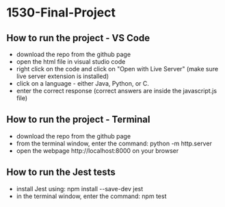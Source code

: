 # 1530-Final-Project

## How to run the project - VS Code
* download the repo from the github page
* open the html file in visual studio code
* right click on the code and click on "Open with Live Server" (make sure live server extension is installed)
* click on a language - either Java, Python, or C.
* enter the correct response (correct answers are inside the javascript.js file)

## How to run the project - Terminal
* download the repo from the github page
* from the terminal window, enter the command: python -m http.server
* open the webpage http://localhost:8000 on your browser

## How to run the Jest tests 
* install Jest using: npm install --save-dev jest
* in the terminal window, enter the command: npm test

